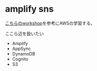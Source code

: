# amplify sns

[こちらのworkshop](https://amplify-sns.workshop.aws/ja/10_getting_started/00_what_you_build.html)を参考にAWSの学習する。

ここら辺を扱いたい

- Amplify
- AppSync
- DynamoDB
- Cognito
- S3
